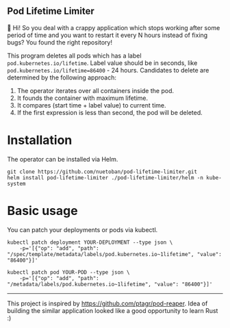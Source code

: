Pod Lifetime Limiter
---

👋 Hi! So you deal with a crappy application which stops working after some period of time
and you want to restart it every N hours instead of fixing bugs? You found the right
repository!

This program deletes all pods which has a label `pod.kubernetes.io/lifetime`.
Label value should be in seconds, like `pod.kubernetes.io/lifetime=86400` - 24 hours.
Candidates to delete are determined by the following approach:

1. The operator iterates over all containers inside the pod.
2. It founds the container with maximum lifetime.
3. It compares (start time + label value) to current time.
4. If the first expression is less than second, the pod will be deleted.

# Installation

The operator can be installed via Helm.
```shell
git clone https://github.com/nuetoban/pod-lifetime-limiter.git
helm install pod-lifetime-limiter ./pod-lifetime-limiter/helm -n kube-system
```

# Basic usage

You can patch your deployments or pods via kubectl.

```shell
kubectl patch deployment YOUR-DEPLOYMENT --type json \
    -p='[{"op": "add", "path": "/spec/template/metadata/labels/pod.kubernetes.io~1lifetime", "value": "86400"}]'
```

```shell
kubectl patch pod YOUR-POD --type json \
    -p='[{"op": "add", "path": "/metadata/labels/pod.kubernetes.io~1lifetime", "value": "86400"}]'
```

---

This project is inspired by https://github.com/ptagr/pod-reaper.
Idea of building the similar application looked like a good opportunity to learn Rust :)
